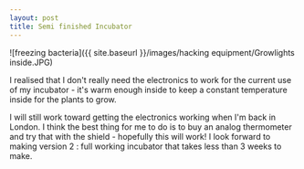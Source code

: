 ```yaml
---
layout: post
title: Semi finished Incubator
---
```



![freezing bacteria]({{ site.baseurl }}/images/hacking equipment/Growlights inside.JPG)

I realised that I don't really need the electronics to work for the current use of my incubator - it's warm enough inside to keep a constant temperature inside for the plants to grow.

I will still work toward getting the electronics working when I'm back in London. I think the best thing for me to do is to buy an analog thermometer and try that with the shield - hopefully this will work!
I look forward to making version 2 : full working incubator that takes less than 3 weeks to make.
